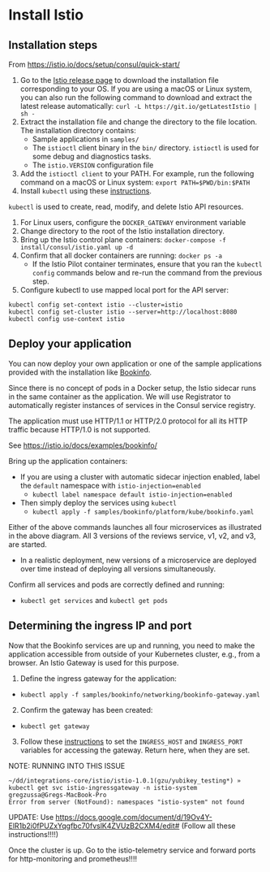 # Install Istio
## Installation steps
From https://istio.io/docs/setup/consul/quick-start/
1. Go to the [Istio release page](https://github.com/istio/istio/releases) to download the installation file corresponding to your OS. 
If you are using a macOS or Linux system, you can also run the following command to download and extract the latest release automatically:
`curl -L https://git.io/getLatestIstio | sh -`
2. Extract the installation file and change the directory to the file location. The installation directory contains:
    - Sample applications in `samples/`
    - The `istioctl` client binary in the `bin/` directory. `istioctl` is used for some debug and diagnostics tasks.
    - The `istio.VERSION` configuration file
3. Add the `istioctl client` to your PATH. For example, run the following command on a macOS or Linux system:
`export PATH=$PWD/bin:$PATH`
4. Install `kubectl` using these [instructions](https://kubernetes.io/docs/tasks/tools/install-kubectl/).

`kubectl` is used to create, read, modify, and delete Istio API resources.

1. For Linux users, configure the `DOCKER_GATEWAY` environment variable
2. Change directory to the root of the Istio installation directory.
3. Bring up the Istio control plane containers:
    `docker-compose -f install/consul/istio.yaml up -d`
4. Confirm that all docker containers are running:
    `docker ps -a`
    - If the Istio Pilot container terminates, ensure that you ran the `kubectl config` commands below and re-run the command from the previous step.
5. Configure kubectl to use mapped local port for the API server:
```
kubectl config set-context istio --cluster=istio
kubectl config set-cluster istio --server=http://localhost:8080
kubectl config use-context istio
```

## Deploy your application
You can now deploy your own application or one of the sample applications provided with the installation like [Bookinfo](https://istio.io/docs/examples/bookinfo/).

Since there is no concept of pods in a Docker setup, the Istio sidecar runs in the same container as the application. We will use Registrator to automatically register instances of services in the Consul service registry.

The application must use HTTP/1.1 or HTTP/2.0 protocol for all its HTTP traffic because HTTP/1.0 is not supported.

See https://istio.io/docs/examples/bookinfo/

Bring up the application containers:
- If you are using a cluster with automatic sidecar injection enabled, label the `default` namespace with `istio-injection=enabled`
  - `kubectl label namespace default istio-injection=enabled`
- Then simply deploy the services using `kubectl`
   - `kubectl apply -f samples/bookinfo/platform/kube/bookinfo.yaml`

Either of the above commands launches all four microservices as illustrated in the above diagram. All 3 versions of the reviews service, v1, v2, and v3, are started.
  - In a realistic deployment, new versions of a microservice are deployed over time instead of deploying all versions simultaneously.

Confirm all services and pods are correctly defined and running:
  - `kubectl get services` and `kubectl get pods`
  
## Determining the ingress IP and port 
Now that the Bookinfo services are up and running, you need to make the application accessible from outside of your Kubernetes cluster, e.g., from a browser. An Istio Gateway is used for this purpose.

1. Define the ingress gateway for the application:
  - `kubectl apply -f samples/bookinfo/networking/bookinfo-gateway.yaml`

2. Confirm the gateway has been created:
  - `kubectl get gateway`
  
3. Follow these [instructions](https://istio.io/docs/tasks/traffic-management/ingress/#determining-the-ingress-ip-and-ports) to set the `INGRESS_HOST` and `INGRESS_PORT` variables for accessing the gateway. Return here, when they are set.


NOTE: RUNNING INTO THIS ISSUE 
```
~/dd/integrations-core/istio/istio-1.0.1(gzu/yubikey_testing*) » kubectl get svc istio-ingressgateway -n istio-system                                                                                             gregzussa@Gregs-MacBook-Pro
Error from server (NotFound): namespaces "istio-system" not found
```

UPDATE:
Use https://docs.google.com/document/d/19Ov4Y-ElR1b2i0fPUZxYqgfbc70fvslK4ZVUzB2CXM4/edit# (Follow all these instructions!!!!)

Once the cluster is up. Go to the istio-telemetry service and forward ports for http-monitoring and prometheus!!!!	
